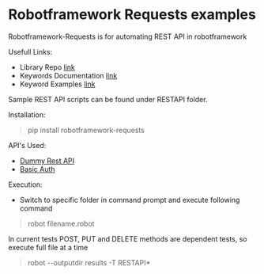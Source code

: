 # Robotframework Requests examples

Robotframework-Requests is for automating REST API in robotframework

Usefull Links:

 - Library Repo [link](https://github.com/bulkan/robotframework-requests)
 - Keywords Documentation [link](http://bulkan.github.io/robotframework-requests/)
 - Keyword Examples [link](https://github.com/bulkan/robotframework-requests/blob/master/tests/testcase.txt)

Sample REST API scripts can be found under RESTAPI folder.

Installation:

  > pip install robotframework-requests

API's Used:

  - [Dummy Rest API](http://dummy.restapiexample.com/)
  - [Basic Auth](https://postman-echo.com/basic-auth)

Execution: 

 - Switch to specific folder in command prompt and execute following command
  > robot filename.robot

In current tests POST, PUT and DELETE methods are dependent tests, so execute full file at a time
  > robot --outputdir results -T RESTAPI\* 